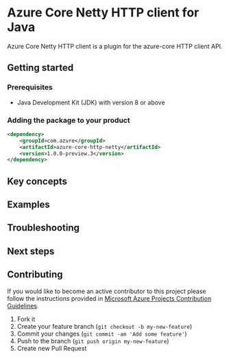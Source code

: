 # Azure Core Netty HTTP client for Java

Azure Core Netty HTTP client is a plugin for the azure-core HTTP client API. 

## Getting started

### Prerequisites

- Java Development Kit (JDK) with version 8 or above

### Adding the package to your product

```xml
<dependency>
    <groupId>com.azure</groupId>
    <artifactId>azure-core-http-netty</artifactId>
    <version>1.0.0-preview.3</version>
</dependency>
```

## Key concepts

## Examples

## Troubleshooting

## Next steps

## Contributing

If you would like to become an active contributor to this project please follow the instructions provided in [Microsoft
Azure Projects Contribution Guidelines](http://azure.github.io/guidelines.html).

1. Fork it
1. Create your feature branch (`git checkout -b my-new-feature`)
1. Commit your changes (`git commit -am 'Add some feature'`)
1. Push to the branch (`git push origin my-new-feature`)
1. Create new Pull Request
